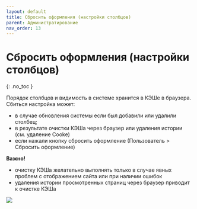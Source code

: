 ```yaml
---
layout: default
title: Сбросить оформления (настройки столбцов)
parent: Администратирование
nav_order: 13
---
```


# Сбросить оформления (настройки столбцов)
{: .no_toc }

Порядок столбцов и видимость в системе хранится в КЭШе в браузера. Сбиться настройка может:

- в случае обновления системы если был добавили или удалили столбец;
- в результате очистки КЭШа через браузер или удаления истории (см. удаление Cooke)
- если нажали кнопку сбросить оформление (Пользователь > Сбросить оформление)

**Важно!**

- очистку КЭШа желательно выполнять только в случае явных проблем с отображением сайта или при наличии ошибок
- удаления истории просмотренных страниц через браузер приводит к очистке КЭШа

![](../../images/reset.png)
